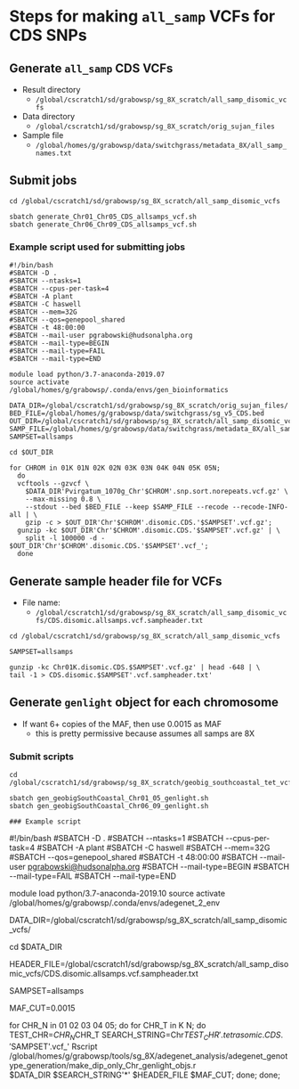 # Steps for making `all_samp` VCFs for CDS SNPs

## Generate `all_samp` CDS VCFs
* Result directory
  * `/global/cscratch1/sd/grabowsp/sg_8X_scratch/all_samp_disomic_vcfs`
* Data directory
  * `/global/cscratch1/sd/grabowsp/sg_8X_scratch/orig_sujan_files`
* Sample file
  * `/global/homes/g/grabowsp/data/switchgrass/metadata_8X/all_samp_names.txt`

## Submit jobs
```
cd /global/cscratch1/sd/grabowsp/sg_8X_scratch/all_samp_disomic_vcfs

sbatch generate_Chr01_Chr05_CDS_allsamps_vcf.sh
sbatch generate_Chr06_Chr09_CDS_allsamps_vcf.sh

```
### Example script used for submitting jobs
```
#!/bin/bash
#SBATCH -D .
#SBATCH --ntasks=1
#SBATCH --cpus-per-task=4
#SBATCH -A plant
#SBATCH -C haswell
#SBATCH --mem=32G
#SBATCH --qos=genepool_shared
#SBATCH -t 48:00:00
#SBATCH --mail-user pgrabowski@hudsonalpha.org
#SBATCH --mail-type=BEGIN
#SBATCH --mail-type=FAIL
#SBATCH --mail-type=END

module load python/3.7-anaconda-2019.07
source activate /global/homes/g/grabowsp/.conda/envs/gen_bioinformatics

DATA_DIR=/global/cscratch1/sd/grabowsp/sg_8X_scratch/orig_sujan_files/
BED_FILE=/global/homes/g/grabowsp/data/switchgrass/sg_v5_CDS.bed
OUT_DIR=/global/cscratch1/sd/grabowsp/sg_8X_scratch/all_samp_disomic_vcfs/
SAMP_FILE=/global/homes/g/grabowsp/data/switchgrass/metadata_8X/all_samp_names.txt
SAMPSET=allsamps

cd $OUT_DIR

for CHROM in 01K 01N 02K 02N 03K 03N 04K 04N 05K 05N;
  do
  vcftools --gzvcf \
    $DATA_DIR'Pvirgatum_1070g_Chr'$CHROM'.snp.sort.norepeats.vcf.gz' \
    --max-missing 0.8 \
    --stdout --bed $BED_FILE --keep $SAMP_FILE --recode --recode-INFO-all | \
    gzip -c > $OUT_DIR'Chr'$CHROM'.disomic.CDS.'$SAMPSET'.vcf.gz';
  gunzip -kc $OUT_DIR'Chr'$CHROM'.disomic.CDS.'$SAMPSET'.vcf.gz' | \
    split -l 100000 -d - $OUT_DIR'Chr'$CHROM'.disomic.CDS.'$SAMPSET'.vcf_';  
  done

```

## Generate sample header file for VCFs
* File name:
  * `/global/cscratch1/sd/grabowsp/sg_8X_scratch/all_samp_disomic_vcfs/CDS.disomic.allsamps.vcf.sampheader.txt`
```
cd /global/cscratch1/sd/grabowsp/sg_8X_scratch/all_samp_disomic_vcfs
 
SAMPSET=allsamps

gunzip -kc Chr01K.disomic.CDS.$SAMPSET'.vcf.gz' | head -648 | \
tail -1 > CDS.disomic.$SAMPSET'.vcf.sampheader.txt'
```




## Generate `genlight` object for each chromosome
* If want 6+ copies of the MAF, then use 0.0015 as MAF
  * this is pretty permissive because assumes all samps are 8X
### Submit scripts
```
cd /global/cscratch1/sd/grabowsp/sg_8X_scratch/geobig_southcoastal_tet_vcfs

sbatch gen_geobigSouthCoastal_Chr01_05_genlight.sh
sbatch gen_geobigSouthCoastal_Chr06_09_genlight.sh

### Example script
```
#!/bin/bash
#SBATCH -D .
#SBATCH --ntasks=1
#SBATCH --cpus-per-task=4
#SBATCH -A plant
#SBATCH -C haswell
#SBATCH --mem=32G
#SBATCH --qos=genepool_shared
#SBATCH -t 48:00:00
#SBATCH --mail-user pgrabowski@hudsonalpha.org
#SBATCH --mail-type=BEGIN
#SBATCH --mail-type=FAIL
#SBATCH --mail-type=END

module load python/3.7-anaconda-2019.10
source activate /global/homes/g/grabowsp/.conda/envs/adegenet_2_env

DATA_DIR=/global/cscratch1/sd/grabowsp/sg_8X_scratch/all_samp_disomic_vcfs/

cd $DATA_DIR

HEADER_FILE=/global/cscratch1/sd/grabowsp/sg_8X_scratch/all_samp_disomic_vcfs/CDS.disomic.allsamps.vcf.sampheader.txt

SAMPSET=allsamps

MAF_CUT=0.0015

for CHR_N in 01 02 03 04 05;
  do
  for CHR_T in K N;
    do
    TEST_CHR=$CHR_N$CHR_T
    SEARCH_STRING=Chr$TEST_CHR'.tetrasomic.CDS.'$SAMPSET'.vcf_'
    Rscript /global/homes/g/grabowsp/tools/sg_8X/adegenet_analysis/adegenet_genotype_generation/make_dip_only_Chr_genlight_objs.r \
    $DATA_DIR $SEARCH_STRING'*' $HEADER_FILE $MAF_CUT;
    done;
  done;

```



